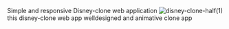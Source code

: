 Simple and responsive Disney-clone web application
![disney-clone-half(1)](https://github.com/Vinothkumar3/disney-clone/assets/63175218/9d7d9bf4-847e-4eb6-a0e6-34337b556a7b)
this disney-clone web app welldesigned and animative clone app

